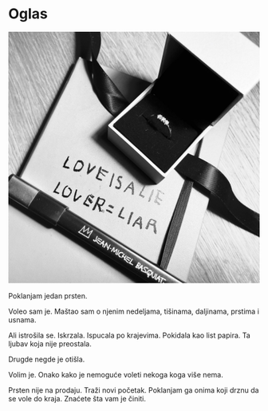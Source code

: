 # Oglas

![](prsten.jpg)

Poklanjam jedan prsten.

Voleo sam je.
Maštao sam
o njenim
nedeljama,
tišinama,
daljinama,
prstima i
usnama.

Ali istrošila se.
Iskrzala.
Ispucala
po krajevima.
Pokidala kao
list papira.
Ta ljubav koja
nije
preostala.

Drugde negde je
otišla.

Volim je.
Onako kako je
nemoguće
voleti nekoga
koga više
nema.

Prsten
nije na prodaju.
Traži novi
početak.
Poklanjam ga
onima koji
drznu
da se vole
do kraja.
Znaćete šta
vam je
činiti.
